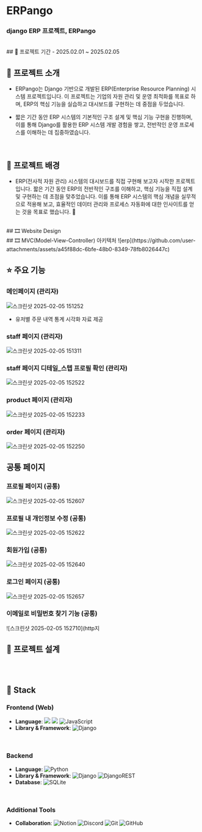 
<h1 align="left">ERPango</h1>
<h3 align="left">django ERP 프로젝트, ERPango</h3>

<br/>
## 🚀 프로젝트 기간
- 2025.02.01 ~ 2025.02.05

## 📝 프로젝트 소개
- ERPango는 Django 기반으로 개발된 ERP(Enterprise Resource Planning) 시스템 프로젝트입니다.
이 프로젝트는 기업의 자원 관리 및 운영 최적화를 목표로 하며, ERP의 핵심 기능을 실습하고 대시보드를 구현하는 데 중점을 두었습니다.

- 짧은 기간 동안 ERP 시스템의 기본적인 구조 설계 및 핵심 기능 구현을 진행하며, 이를 통해 Django를 활용한 ERP 시스템 개발 경험을 쌓고, 전반적인 운영 프로세스를 이해하는 데 집중하였습니다. 

<br/>

## 🌁 프로젝트 배경
-  ERP(전사적 자원 관리) 시스템의 대시보드를 직접 구현해 보고자 시작한 프로젝트입니다. 짧은 기간 동안 ERP의 전반적인 구조를 이해하고, 핵심 기능을 직접 설계 및 구현하는 데 초점을 맞추었습니다. 이를 통해 ERP 시스템의 핵심 개념을 실무적으로 적용해 보고, 효율적인 데이터 관리와 프로세스 자동화에 대한 인사이트를 얻는 것을 목표로 했습니다. 🚀

<br/>
## 🎞 Website Design

<br/>
 ## 🎞 MVC(Model-View-Controller) 아키텍처
![erp](https://github.com/user-attachments/assets/a45f88dc-6bfe-48b0-8349-78fb8026447c)


<br/>

## ⭐ 주요 기능
### 메인페이지 (관리자)
![스크린샷 2025-02-05 151252](https://github.com/user-attachments/assets/185780f9-1e35-4ff7-a741-18f2f693b250)
- 유저별 주문 내역 통계 시각화 자료 제공

### staff 페이지 (관리자)
![스크린샷 2025-02-05 151311](https://github.com/user-attachments/assets/a672310a-b731-4967-90cc-d6a738ac7369)

### staff 페이지 디테일_스텝 프로필 확인 (관리자)
![스크린샷 2025-02-05 152522](https://github.com/user-attachments/assets/7077d93c-b18e-4483-a100-83e7009e036f)

### product 페이지 (관리자)
![스크린샷 2025-02-05 152233](https://github.com/user-attachments/assets/e1f51662-5fe0-4d93-bf41-cbf97e9d0ab5)

### order 페이지 (관리자)
![스크린샷 2025-02-05 152250](https://github.com/user-attachments/assets/3b75c037-354f-4ebc-b3d4-e1fe7d2db8b6)

## 공통 페이지
### 프로필 페이지 (공통)
![스크린샷 2025-02-05 152607](https://github.com/user-attachments/assets/fb103dab-eec1-42ab-a4e5-8845ae543efb)

### 프로필 내 개인정보 수정 (공통)
![스크린샷 2025-02-05 152622](https://github.com/user-attachments/assets/1c6fe6f2-959d-427b-acc5-cc4cbf4e18fb)

### 회원가입 (공통)
![스크린샷 2025-02-05 152640](https://github.com/user-attachments/assets/19ce60ba-8a14-4d7a-83d4-ecce14f7a837)

### 로그인 페이지 (공통)
![스크린샷 2025-02-05 152657](https://github.com/user-attachments/assets/d5f40722-5737-46a0-abfb-b60f790c2a0b)

### 이메일로 비밀번호 찾기 기능 (공통)
![스크린샷 2025-02-05 152710](http지

## 🔨 프로젝트 설계


<br/>

<br/>

## 🔧 Stack
### **Frontend (Web)**
- **Language**: <img src="https://img.shields.io/badge/HTML5-E34F26?style=for-the-badge&logo=HTML5&logoColor=white"> <img src="https://img.shields.io/badge/CSS3-1572B6?style=for-the-badge&logo=CSS3&logoColor=white"> ![JavaScript](https://img.shields.io/badge/javascript-%23323330.svg?style=for-the-badge&logo=javascript&logoColor=%23F7DF1E)
- **Library & Framework**: ![Django](https://img.shields.io/badge/django-%23092E20.svg?style=for-the-badge&logo=django&logoColor=white)
<br/>

### **Backend**
- **Language**: ![Python](https://img.shields.io/badge/python-3670A0?style=for-the-badge&logo=python&logoColor=ffdd54)
- **Library & Framework**: ![Django](https://img.shields.io/badge/django-%23092E20.svg?style=for-the-badge&logo=django&logoColor=white) ![DjangoREST](https://img.shields.io/badge/DJANGO-REST-ff1709?style=for-the-badge&logo=django&logoColor=white&color=ff1709&labelColor=gray) 
- **Database**: ![SQLite](https://img.shields.io/badge/sqlite-%2307405e.svg?style=for-the-badge&logo=sqlite&logoColor=white)
<br/>

### **Additional Tools**
- **Collaboration**: ![Notion](https://img.shields.io/badge/Notion-%23000000.svg?style=for-the-badge&logo=notion&logoColor=white) ![Discord](https://img.shields.io/badge/Discord-%235865F2.svg?style=for-the-badge&logo=discord&logoColor=white) ![Git](https://img.shields.io/badge/git-%23F05033.svg?style=for-the-badge&logo=git&logoColor=white) ![GitHub](https://img.shields.io/badge/github-%23121011.svg?style=for-the-badge&logo=github&logoColor=white)

<br/>



